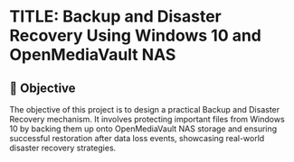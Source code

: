 # TITLE:  Backup and Disaster Recovery Using Windows 10 and OpenMediaVault NAS

## 🎯 Objective
The objective of this project is to design a practical Backup and Disaster Recovery mechanism. It involves protecting important files from Windows 10 by backing them up onto OpenMediaVault NAS storage and ensuring successful restoration after data loss events, showcasing real-world disaster recovery strategies.
